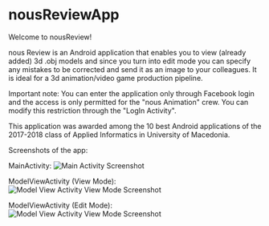 # nousReviewApp

Welcome to nousReview!

nous Review is an Android application that enables you to view (already added) 3d .obj models and since you turn into edit mode you can specify any mistakes to be corrected and send it as an image to your colleagues. It is ideal for a 3d animation/video game production pipeline. 

Important note: You can enter the application only through Facebook login and the access is only permitted for the "nous Animation" crew. You can modify this restriction through the "LogIn Activity".

This application was awarded among the 10 best Android applications of the 2017-2018 class of Applied Informatics in University of Macedonia.

Screenshots of the app:

MainActivity:
![Main Activity Screenshot](https://i.ibb.co/DGrJtPb/Screenshot-2020-10-07-10-04-41-025-com-nousanimation-nousreview.jpg)

ModelViewActivity (View Mode):
![Model View Activity View Mode Screenshot](https://i.ibb.co/tMgpZSx/Screenshot-2020-10-07-10-05-01-969-com-nousanimation-nousreview.jpg)

ModelViewActivity (Edit Mode):
![Model View Activity View Mode Screenshot](https://i.ibb.co/MS7SsyC/Screenshot-2020-10-07-10-06-28-992-com-nousanimation-nousreview.jpg)
